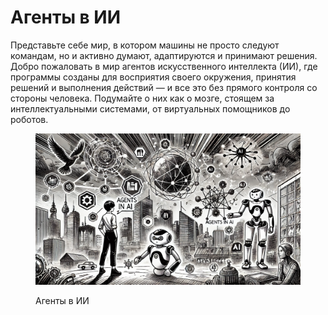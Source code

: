# Агенты в ИИ

Представьте себе мир, в котором машины не просто следуют командам, но и активно думают, адаптируются и принимают решения. Добро пожаловать в мир агентов искусственного интеллекта (ИИ), где программы созданы для восприятия своего окружения, принятия решений и выполнения действий — и все это без прямого контроля со стороны человека. Подумайте о них как о мозге, стоящем за интеллектуальными системами, от виртуальных помощников до роботов.

<div align="left">

<figure><img src="../../.gitbook/assets/image (1) (1) (1) (1) (1) (1) (1) (1).png" alt="" width="563"><figcaption><p>Агенты в ИИ</p></figcaption></figure>

</div>
